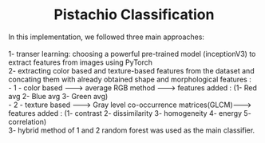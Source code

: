 <h1><center>Pistachio Classification</center></h1>
In this implementation, we followed three main approaches:    
<br>
<br>
1- transer learning: choosing a powerful pre-trained model (inceptionV3) to extract features from images using PyTorch
<br>
2- extracting color based and texture-based features from the dataset and concating them with already obtained shape and morphological features  :
<br>
  - 1 - color based ---> average RGB method ---> features added : (1- Red avg 2- Blue avg 3- Green avg)  
  <br>
  - 2 - texture based ---> Gray level co-occurrence matrices(GLCM)---> features added : (1- contrast 2- dissimilarity 3- homogeneity 4- energy 5- correlation) 
<br>
3- hybrid method of 1 and 2  
random forest was used as the main classifier.
